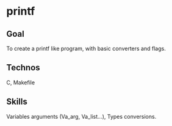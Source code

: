 # printf

## Goal
To create a printf like program, with basic converters and flags.

## Technos
C, Makefile

## Skills
Variables arguments (Va_arg, Va_list...), Types conversions.
